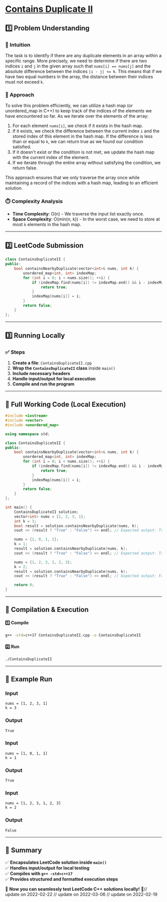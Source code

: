 # **[Contains Duplicate II](https://leetcode.com/problems/contains-duplicate-ii/description/)**  

## **1️⃣ Problem Understanding**  
### **📌 Intuition**  
The task is to identify if there are any duplicate elements in an array within a specific range. More precisely, we need to determine if there are two indices `i` and `j` in the given array such that `nums[i] == nums[j]` and the absolute difference between the indices `|i - j| <= k`. This means that if we have two equal numbers in the array, the distance between their indices must not exceed `k`.

### **🚀 Approach**  
To solve this problem efficiently, we can utilize a hash map (or unordered_map in C++) to keep track of the indices of the elements we have encountered so far. As we iterate over the elements of the array:
1. For each element `nums[i]`, we check if it exists in the hash map.
2. If it exists, we check the difference between the current index `i` and the stored index of this element in the hash map. If the difference is less than or equal to `k`, we can return true as we found our condition satisfied.
3. If it doesn't exist or the condition is not met, we update the hash map with the current index of the element.
4. If we iterate through the entire array without satisfying the condition, we return false.

This approach ensures that we only traverse the array once while maintaining a record of the indices with a hash map, leading to an efficient solution.

### **⏱️ Complexity Analysis**  
- **Time Complexity**: O(n) - We traverse the input list exactly once.
- **Space Complexity**: O(min(n, k)) - In the worst case, we need to store at most `k` elements in the hash map.

---  

## **2️⃣ LeetCode Submission**  
```cpp
class ContainsDuplicateII {
public:
    bool containsNearbyDuplicate(vector<int>& nums, int k) {
        unordered_map<int, int> indexMap;
        for (int i = 0; i < nums.size(); ++i) {
            if (indexMap.find(nums[i]) != indexMap.end() && i - indexMap[nums[i]] <= k) {
                return true;
            }
            indexMap[nums[i]] = i;
        }
        return false;
    }
};  
```  

---  

## **3️⃣ Running Locally**  
### **✅ Steps**  
1. **Create a file**: `ContainsDuplicateII.cpp`  
2. **Wrap the `ContainsDuplicateII` class** inside `main()`  
3. **Include necessary headers**  
4. **Handle input/output for local execution**  
5. **Compile and run the program**  

---  

## **📝 Full Working Code (Local Execution)**  
```cpp
#include <iostream>
#include <vector>
#include <unordered_map>

using namespace std;

class ContainsDuplicateII {
public:
    bool containsNearbyDuplicate(vector<int>& nums, int k) {
        unordered_map<int, int> indexMap;
        for (int i = 0; i < nums.size(); ++i) {
            if (indexMap.find(nums[i]) != indexMap.end() && i - indexMap[nums[i]] <= k) {
                return true;
            }
            indexMap[nums[i]] = i;
        }
        return false;
    }
};

int main() {
    ContainsDuplicateII solution;
    vector<int> nums = {1, 2, 3, 1};
    int k = 3;
    bool result = solution.containsNearbyDuplicate(nums, k);
    cout << (result ? "True" : "False") << endl; // Expected output: True

    nums = {1, 0, 1, 1};
    k = 1;
    result = solution.containsNearbyDuplicate(nums, k);
    cout << (result ? "True" : "False") << endl; // Expected output: True

    nums = {1, 2, 3, 1, 2, 3};
    k = 2;
    result = solution.containsNearbyDuplicate(nums, k);
    cout << (result ? "True" : "False") << endl; // Expected output: False

    return 0;
}  
```  

---  

## **🔧 Compilation & Execution**  
#### **1️⃣ Compile**  
```bash
g++ -std=c++17 ContainsDuplicateII.cpp -o ContainsDuplicateII
```  

#### **2️⃣ Run**  
```bash
./ContainsDuplicateII
```  

---  

## **🎯 Example Run**  
### **Input**  
```
nums = [1, 2, 3, 1]
k = 3
```  
### **Output**  
```
True
```  

### **Input**  
```
nums = [1, 0, 1, 1]
k = 1
```  
### **Output**  
```
True
```  

### **Input**  
```
nums = [1, 2, 3, 1, 2, 3]
k = 2
```  
### **Output**  
```
False
```  

---  

## **📌 Summary**  
✅ **Encapsulates LeetCode solution inside `main()`**  
✅ **Handles input/output for local testing**  
✅ **Compiles with `g++ -std=c++17`**  
✅ **Provides structured and formatted execution steps**  

🚀 **Now you can seamlessly test LeetCode C++ solutions locally!** 🚀// update on 2022-02-22
// update on 2022-03-06
// update on 2022-02-19
